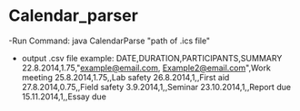 # Calendar_parser

-Run Command:   java CalendarParse "path of .ics file"

- output .csv file example: 
DATE,DURATION,PARTICIPANTS,SUMMARY
22.8.2014,1.75,"example@email.com, Example2@email.com",Work meeting
25.8.2014,1.75,,Lab safety
26.8.2014,1,,First aid
27.8.2014,0.75,,Field safety
3.9.2014,1,,Seminar
23.10.2014,1,,Report due
15.11.2014,1,,Essay due
